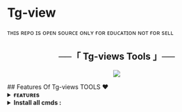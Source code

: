 # Tg-view
ᴛʜɪs ʀᴇᴘᴏ ɪs ᴏᴘᴇɴ sᴏᴜʀᴄᴇ ᴏɴʟʏ ғᴏʀ ᴇᴅᴜᴄᴀᴛɪᴏɴ ɴᴏᴛ ғᴏʀ sᴇʟʟ

<h2 align="center">
    ──「 Tg-views Tools 」──
</h2>

<p align="center">
  <img src="https://graph.org/file/35326d6881e4e8ea534b4.jpg">
</p>
## Features Of Tg-views TOOLS ❤️

<details>
<summary><b>ғᴇᴀᴛᴜʀᴇs</b></summary>
<br>
</details>
<details>
<summary><b>Install all cmds :</b></summary>

    - `apt update && apt upgrade && pkg install python && pkg install git && git clone https://github.com/shivay-xd/Tg-view`

- `cd Tg-view`
- `ls`
- `pip install -r requirements.txt`
- `python view.py`
</details>
